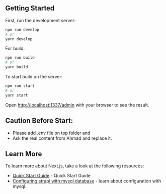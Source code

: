 ## Getting Started

First, run the development server:

```bash
npm run develop
# or
yarn develop
```

For build:

```bash
npm run build
# or
yarn build
```

To start build on the server:

```bash
npm run start
# or
yarn start
```
Open [http://localhost:1337/admin](http://localhost:1337/admin) with your browser to see the result.

## Caution Before Start: 

- Please add .env file on top folder and  
- Ask the real content from Ahmad and replace it.

## Learn More

To learn more about Next.js, take a look at the following resources:

- [Quick Start Guide](https://strapi.io/documentation/developer-docs/latest/getting-started/quick-start.html) - Quick Start Guide
- [Configuring strapi with mysql database](https://strapi.io/blog/configuring-strapi-mysql-database) - learn about configuration with mysql.
